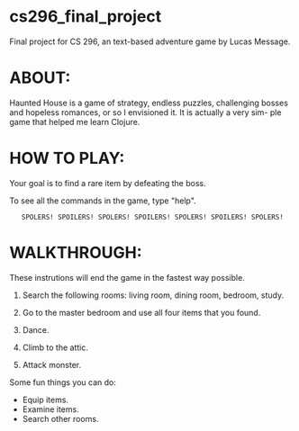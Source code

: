 # cs296_final_project
Final project for CS 296, an text-based adventure game by Lucas Message.



ABOUT:
=====

Haunted House is a game of strategy, endless puzzles, challenging bosses
and hopeless romances, or so I envisioned it. It is actually a very sim-
ple game that helped me learn Clojure.


HOW TO PLAY:
===========

Your goal is to find a rare item by defeating the boss.

To see all the commands in the game, type "help".


```````````````````````````````````````````````````````````````````````
   SPOLERS! SPOILERS! SPOLERS! SPOILERS! SPOLERS! SPOILERS! SPOLERS! 

```````````````````````````````````````````````````````````````````````

WALKTHROUGH:
===========

These instrutions will end the game in the fastest way possible.

1. Search the following rooms: living room, dining room, bedroom,
study.

2. Go to the master bedroom and use all four items that you found.

3. Dance.

4. Climb to the attic.

5. Attack monster.

Some fun things you can do:

* Equip items.
* Examine items.
* Search other rooms.
